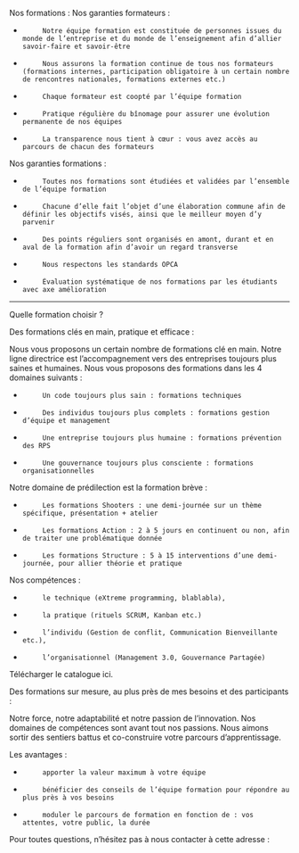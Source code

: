 Nos formations :
Nos garanties formateurs :
-          Notre équipe formation est constituée de personnes issues du monde de l’entreprise et du monde de l’enseignement afin d’allier savoir-faire et savoir-être
-          Nous assurons la formation continue de tous nos formateurs (formations internes, participation obligatoire à un certain nombre de rencontres nationales, formations externes etc.)
-          Chaque formateur est coopté par l’équipe formation
-          Pratique régulière du bînomage pour assurer une évolution permanente de nos équipes
-          La transparence nous tient à cœur : vous avez accès au parcours de chacun des formateurs


Nos garanties formations :
-          Toutes nos formations sont étudiées et validées par l’ensemble de l’équipe formation
-          Chacune d’elle fait l’objet d’une élaboration commune afin de définir les objectifs visés, ainsi que le meilleur moyen d’y parvenir
-          Des points réguliers sont organisés en amont, durant et en aval de la formation afin d’avoir un regard transverse
-          Nous respectons les standards OPCA
-          Évaluation systématique de nos formations par les étudiants avec axe amélioration

------------------------------------

Quelle formation choisir ?

Des formations clés en main, pratique et efficace :

Nous vous proposons un certain nombre de formations clé en main. Notre ligne directrice est l’accompagnement vers des entreprises toujours plus saines et humaines.
Nous vous proposons des formations dans les 4 domaines suivants :
-          Un code toujours plus sain : formations techniques
-          Des individus toujours plus complets : formations gestion d’équipe et management
-          Une entreprise toujours plus humaine : formations prévention des RPS
-          Une gouvernance toujours plus consciente : formations organisationnelles

Notre domaine de prédilection est la formation brève :
-          Les formations Shooters : une demi-journée sur un thème spécifique, présentation + atelier
-          Les formations Action : 2 à 5 jours en continuent ou non, afin de traiter une problématique donnée
-          Les formations Structure : 5 à 15 interventions d’une demi-journée, pour allier théorie et pratique

Nos compétences :
-          le technique (eXtreme programming, blablabla),
-          la pratique (rituels SCRUM, Kanban etc.)
-          l’individu (Gestion de conflit, Communication Bienveillante etc.),
-          l’organisationnel (Management 3.0, Gouvernance Partagée)
Télécharger le catalogue ici.

Des formations sur mesure, au plus près de mes besoins et des participants :

Notre force, notre adaptabilité et notre passion de l’innovation. Nos domaines de compétences sont avant tout nos passions. Nous aimons sortir des sentiers battus et co-construire votre parcours d’apprentissage.

Les avantages :
-          apporter la valeur maximum à votre équipe
-          bénéficier des conseils de l’équipe formation pour répondre au plus près à vos besoins
-          moduler le parcours de formation en fonction de : vos attentes, votre public, la durée

Pour toutes questions, n’hésitez pas à nous contacter à cette adresse :
